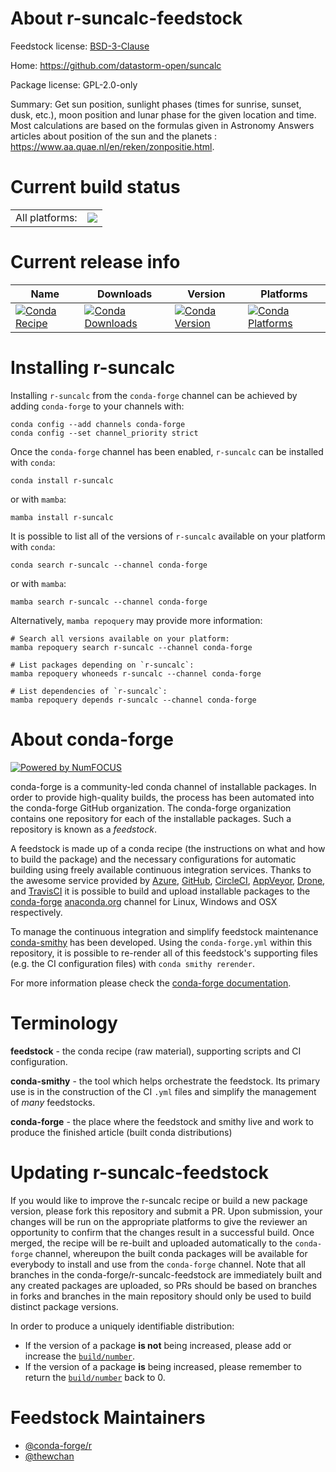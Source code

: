 About r-suncalc-feedstock
=========================

Feedstock license: [BSD-3-Clause](https://github.com/conda-forge/r-suncalc-feedstock/blob/main/LICENSE.txt)

Home: https://github.com/datastorm-open/suncalc

Package license: GPL-2.0-only

Summary: Get sun position, sunlight phases (times for sunrise, sunset, dusk, etc.), moon position and lunar phase for the given location and time. Most calculations are based on the formulas given in Astronomy Answers articles about position of the sun and the planets : <https://www.aa.quae.nl/en/reken/zonpositie.html>.

Current build status
====================


<table><tr><td>All platforms:</td>
    <td>
      <a href="https://dev.azure.com/conda-forge/feedstock-builds/_build/latest?definitionId=18115&branchName=main">
        <img src="https://dev.azure.com/conda-forge/feedstock-builds/_apis/build/status/r-suncalc-feedstock?branchName=main">
      </a>
    </td>
  </tr>
</table>

Current release info
====================

| Name | Downloads | Version | Platforms |
| --- | --- | --- | --- |
| [![Conda Recipe](https://img.shields.io/badge/recipe-r--suncalc-green.svg)](https://anaconda.org/conda-forge/r-suncalc) | [![Conda Downloads](https://img.shields.io/conda/dn/conda-forge/r-suncalc.svg)](https://anaconda.org/conda-forge/r-suncalc) | [![Conda Version](https://img.shields.io/conda/vn/conda-forge/r-suncalc.svg)](https://anaconda.org/conda-forge/r-suncalc) | [![Conda Platforms](https://img.shields.io/conda/pn/conda-forge/r-suncalc.svg)](https://anaconda.org/conda-forge/r-suncalc) |

Installing r-suncalc
====================

Installing `r-suncalc` from the `conda-forge` channel can be achieved by adding `conda-forge` to your channels with:

```
conda config --add channels conda-forge
conda config --set channel_priority strict
```

Once the `conda-forge` channel has been enabled, `r-suncalc` can be installed with `conda`:

```
conda install r-suncalc
```

or with `mamba`:

```
mamba install r-suncalc
```

It is possible to list all of the versions of `r-suncalc` available on your platform with `conda`:

```
conda search r-suncalc --channel conda-forge
```

or with `mamba`:

```
mamba search r-suncalc --channel conda-forge
```

Alternatively, `mamba repoquery` may provide more information:

```
# Search all versions available on your platform:
mamba repoquery search r-suncalc --channel conda-forge

# List packages depending on `r-suncalc`:
mamba repoquery whoneeds r-suncalc --channel conda-forge

# List dependencies of `r-suncalc`:
mamba repoquery depends r-suncalc --channel conda-forge
```


About conda-forge
=================

[![Powered by
NumFOCUS](https://img.shields.io/badge/powered%20by-NumFOCUS-orange.svg?style=flat&colorA=E1523D&colorB=007D8A)](https://numfocus.org)

conda-forge is a community-led conda channel of installable packages.
In order to provide high-quality builds, the process has been automated into the
conda-forge GitHub organization. The conda-forge organization contains one repository
for each of the installable packages. Such a repository is known as a *feedstock*.

A feedstock is made up of a conda recipe (the instructions on what and how to build
the package) and the necessary configurations for automatic building using freely
available continuous integration services. Thanks to the awesome service provided by
[Azure](https://azure.microsoft.com/en-us/services/devops/), [GitHub](https://github.com/),
[CircleCI](https://circleci.com/), [AppVeyor](https://www.appveyor.com/),
[Drone](https://cloud.drone.io/welcome), and [TravisCI](https://travis-ci.com/)
it is possible to build and upload installable packages to the
[conda-forge](https://anaconda.org/conda-forge) [anaconda.org](https://anaconda.org/)
channel for Linux, Windows and OSX respectively.

To manage the continuous integration and simplify feedstock maintenance
[conda-smithy](https://github.com/conda-forge/conda-smithy) has been developed.
Using the ``conda-forge.yml`` within this repository, it is possible to re-render all of
this feedstock's supporting files (e.g. the CI configuration files) with ``conda smithy rerender``.

For more information please check the [conda-forge documentation](https://conda-forge.org/docs/).

Terminology
===========

**feedstock** - the conda recipe (raw material), supporting scripts and CI configuration.

**conda-smithy** - the tool which helps orchestrate the feedstock.
                   Its primary use is in the construction of the CI ``.yml`` files
                   and simplify the management of *many* feedstocks.

**conda-forge** - the place where the feedstock and smithy live and work to
                  produce the finished article (built conda distributions)


Updating r-suncalc-feedstock
============================

If you would like to improve the r-suncalc recipe or build a new
package version, please fork this repository and submit a PR. Upon submission,
your changes will be run on the appropriate platforms to give the reviewer an
opportunity to confirm that the changes result in a successful build. Once
merged, the recipe will be re-built and uploaded automatically to the
`conda-forge` channel, whereupon the built conda packages will be available for
everybody to install and use from the `conda-forge` channel.
Note that all branches in the conda-forge/r-suncalc-feedstock are
immediately built and any created packages are uploaded, so PRs should be based
on branches in forks and branches in the main repository should only be used to
build distinct package versions.

In order to produce a uniquely identifiable distribution:
 * If the version of a package **is not** being increased, please add or increase
   the [``build/number``](https://docs.conda.io/projects/conda-build/en/latest/resources/define-metadata.html#build-number-and-string).
 * If the version of a package **is** being increased, please remember to return
   the [``build/number``](https://docs.conda.io/projects/conda-build/en/latest/resources/define-metadata.html#build-number-and-string)
   back to 0.

Feedstock Maintainers
=====================

* [@conda-forge/r](https://github.com/conda-forge/r/)
* [@thewchan](https://github.com/thewchan/)

